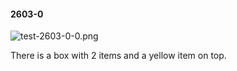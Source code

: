 #### 2603-0
![test-2603-0-0.png](https://github.com/lil-lab/nlvr/raw/master/nlvr/test/images/2/test-2603-0-0.png "test-2603-0-0.png")

There is a box with 2 items and a yellow item on top.